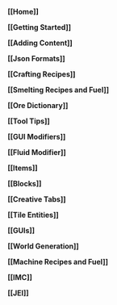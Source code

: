 __[[Home]]__

__[[Getting Started]]__

__[[Adding Content]]__

__[[Json Formats]]__

__[[Crafting Recipes]]__

__[[Smelting Recipes and Fuel]]__

__[[Ore Dictionary]]__

__[[Tool Tips]]__

__[[GUI Modifiers]]__

__[[Fluid Modifier]]__

__[[Items]]__

__[[Blocks]]__

__[[Creative Tabs]]__

__[[Tile Entities]]__

__[[GUIs]]__

__[[World Generation]]__

__[[Machine Recipes and Fuel]]__

__[[IMC]]__

__[[JEI]]__